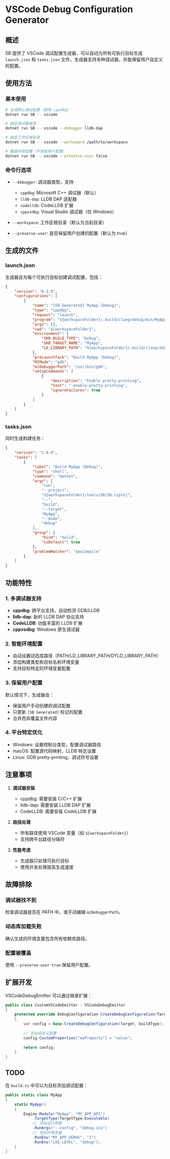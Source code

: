 # VSCode Debug Configuration Generator

## 概述

SB 提供了 VSCode 调试配置生成器，可以自动为所有可执行目标生成 `launch.json` 和 `tasks.json` 文件。生成器支持多种调试器，并能保留用户自定义的配置。

## 使用方法

### 基本使用

```bash
# 生成默认调试配置（使用 cppdbg）
dotnet run SB -- vscode

# 指定调试器类型
dotnet run SB -- vscode --debugger lldb-dap

# 指定工作区根目录
dotnet run SB -- vscode --workspace /path/to/workspace

# 覆盖所有配置（不保留用户配置）
dotnet run SB -- vscode --preserve-user false
```

### 命令行选项

- `--debugger`: 调试器类型，支持:
  - `cppdbg`: Microsoft C++ 调试器（默认）
  - `lldb-dap`: LLDB DAP 适配器
  - `codelldb`: CodeLLDB 扩展
  - `cppvsdbg`: Visual Studio 调试器（仅 Windows）

- `--workspace`: 工作区根目录（默认为当前目录）

- `--preserve-user`: 是否保留用户创建的配置（默认为 true）

## 生成的文件

### launch.json

生成器会为每个可执行目标创建调试配置，包括：

```json
{
    "version": "0.2.0",
    "configurations": [
        {
            "name": "[SB Generated] MyApp (Debug)",
            "type": "cppdbg",
            "request": "launch",
            "program": "${workspaceFolder}/.build/clang/debug/bin/MyApp",
            "args": [],
            "cwd": "${workspaceFolder}",
            "environment": {
                "SKR_BUILD_TYPE": "Debug",
                "SKR_TARGET_NAME": "MyApp",
                "LD_LIBRARY_PATH": "${workspaceFolder}/.build/clang/debug/bin:${LD_LIBRARY_PATH}"
            },
            "preLaunchTask": "Build MyApp (Debug)",
            "MIMode": "gdb",
            "miDebuggerPath": "/usr/bin/gdb",
            "setupCommands": [
                {
                    "description": "Enable pretty-printing",
                    "text": "-enable-pretty-printing",
                    "ignoreFailures": true
                }
            ]
        }
    ]
}
```

### tasks.json

同时生成构建任务：

```json
{
    "version": "2.0.0",
    "tasks": [
        {
            "label": "Build MyApp (Debug)",
            "type": "shell",
            "command": "dotnet",
            "args": [
                "run",
                "--project",
                "${workspaceFolder}/tools/SB/SB.csproj",
                "--",
                "build",
                "--target",
                "MyApp",
                "--mode",
                "debug"
            ],
            "group": {
                "kind": "build",
                "isDefault": true
            },
            "problemMatcher": "$msCompile"
        }
    ]
}
```

## 功能特性

### 1. 多调试器支持

- **cppdbg**: 跨平台支持，自动检测 GDB/LLDB
- **lldb-dap**: 新的 LLDB DAP 协议支持
- **CodeLLDB**: 功能丰富的 LLDB 扩展
- **cppvsdbg**: Windows 原生调试器

### 2. 智能环境配置

- 自动设置动态库路径（PATH/LD_LIBRARY_PATH/DYLD_LIBRARY_PATH）
- 添加构建类型和目标名称环境变量
- 支持目标特定的环境变量配置

### 3. 保留用户配置

默认情况下，生成器会：
- 保留用户手动创建的调试配置
- 只更新 `[SB Generated]` 标记的配置
- 合并而非覆盖文件内容

### 4. 平台特定优化

- Windows: 设置控制台类型，配置调试器路径
- macOS: 配置源代码映射，LLDB 特定设置
- Linux: GDB pretty-printing，调试符号设置

## 注意事项

1. **调试器安装**
   - cppdbg: 需要安装 C/C++ 扩展
   - lldb-dap: 需要安装 LLDB DAP 扩展
   - CodeLLDB: 需要安装 CodeLLDB 扩展

2. **路径处理**
   - 所有路径使用 VSCode 变量（如 `${workspaceFolder}`）
   - 支持跨平台路径分隔符

3. **性能考虑**
   - 生成器只处理可执行目标
   - 使用并发处理提高生成速度

## 故障排除

### 调试器找不到

检查调试器是否在 PATH 中，或手动编辑 `miDebuggerPath`。

### 动态库加载失败

确认生成的环境变量包含所有依赖库路径。

### 配置被覆盖

使用 `--preserve-user true` 保留用户配置。

## 扩展开发

VSCodeDebugEmitter 可以通过继承扩展：

```csharp
public class CustomVSCodeEmitter : VSCodeDebugEmitter
{
    protected override DebugConfiguration CreateDebugConfiguration(Target target, string buildType)
    {
        var config = base.CreateDebugConfiguration(target, buildType);
        
        // 添加自定义配置
        config.CustomProperties["myProperty"] = "value";
        
        return config;
    }
}
```

## TODO

在 `build.cs` 中可以为目标添加调试配置：

```csharp
public static class MyApp
{
    static MyApp()
    {
        Engine.Module("MyApp", "MY_APP_API")
            .TargetType(TargetType.Executable)
            // 添加运行参数
            .RunArgs("--config", "debug.ini")
            // 添加环境变量
            .RunEnv("MY_APP_DEBUG", "1")
            .RunEnv("LOG_LEVEL", "debug");
    }
}
```